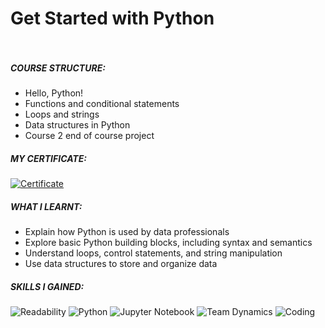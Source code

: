 # Get Started with Python  <br><br/>

##### COURSE STRUCTURE: 

- Hello, Python!
- Functions and conditional statements
- Loops and strings
- Data structures in Python
- Course 2 end of course project


##### MY CERTIFICATE:

[![Certificate](https://img.shields.io/badge/-Certificate-1ca0f1?style=plastic&labelColor=1ca0f1&logo=Coursera&logoColor=white&link=https://www.coursera.org/account/accomplishments/certificate/4FB5NR42Z5XC)](https://www.coursera.org/account/accomplishments/certificate/4FB5NR42Z5XC)
##### WHAT I LEARNT:

- Explain how Python is used by data professionals 
- Explore basic Python building blocks, including syntax and semantics
- Understand loops, control statements, and string manipulation
- Use data structures to store and organize data 

##### SKILLS I GAINED: 

![Readability](https://img.shields.io/badge/code-Code_Readability-1ca0f?style=plastic&labelColor=1ca0f1&logoColor=white) 
![Python](https://img.shields.io/badge/code-Python_Programming-1ca0f?style=plastic&labelColor=1ca0f1&logoColor=white) 
![Jupyter Notebook](https://img.shields.io/badge/code-Jupyter_Notebook-1ca0f?style=plastic&labelColor=1ca0f1&logoColor=white) 
![Team Dynamics](https://img.shields.io/badge/DataViz-Data_Visualization-1ca0f?style=plastic&labelColor=1ca0f1&logoColor=white) 
![Coding](https://img.shields.io/badge/code-Coding-1ca0f?style=plastic&labelColor=1ca0f1&logoColor=white)

